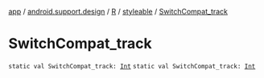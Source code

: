 [app](../../../index.md) / [android.support.design](../../index.md) / [R](../index.md) / [styleable](index.md) / [SwitchCompat_track](./-switch-compat_track.md)

# SwitchCompat_track

`static val SwitchCompat_track: `[`Int`](https://kotlinlang.org/api/latest/jvm/stdlib/kotlin/-int/index.html)
`static val SwitchCompat_track: `[`Int`](https://kotlinlang.org/api/latest/jvm/stdlib/kotlin/-int/index.html)